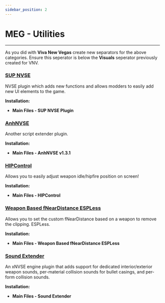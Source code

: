 ```yaml
---
sidebar_position: 2
---
```


# MEG - Utilities
 
---

As you did with **Viva New Vegas** create new separators for the above categories. Ensure this seperator is below the **Visuals** seperator previously created for VNV.

### [SUP NVSE](https://www.nexusmods.com/newvegas/mods/73160)

NVSE plugin which adds new functions and allows modders to easily add new UI elements to the game.

**Installation:**

- **Main Files - SUP NVSE Plugin**


### [AnhNVSE](https://www.nexusmods.com/newvegas/mods/74012)

Another script extender plugin.

**Installation:**

- **Main Files - AnhNVSE v1.3.1**


### [HIPControl](https://www.nexusmods.com/newvegas/mods/81967)

Allows you to easily adjust weapon idle/hipfire position on screen!

**Installation:**

- **Main Files - HIPControl**


### [Weapon Based fNearDistance ESPLess](https://www.nexusmods.com/newvegas/mods/82093)

Allows you to set the custom fNearDistance based on a weapon to remove the clipping. ESPLess.

**Installation:**

- **Main Files - Weapon Based fNearDistance ESPLess**


### [Sound Extender](https://www.nexusmods.com/newvegas/mods/78637)

An xNVSE engine plugin that adds support for dedicated interior/exterior weapon sounds, per-material collision sounds for bullet casings, and per-form collision sounds. 

**Installation:**

- **Main Files - Sound Extender**